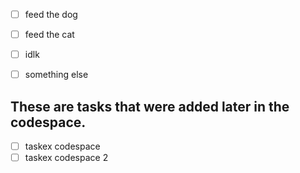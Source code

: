 - [ ] feed the dog
- [ ] feed the cat
- [ ] idlk
- [ ] something else


## These are tasks that were added later in the codespace.

- [ ] taskex codespace
- [ ] taskex codespace 2
